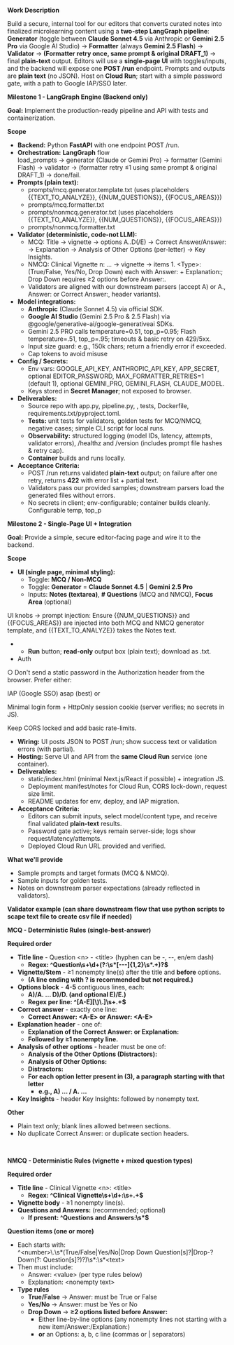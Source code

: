 **Work Description**

Build a secure, internal tool for our editors that converts curated notes into finalized microlearning content using a **two-step LangGraph pipeline**: **Generator** (toggle between **Claude Sonnet 4.5** via Anthropic or **Gemini 2.5 Pro** via Google AI Studio) → **Formatter** (always **Gemini 2.5 Flash**) → **Validator** → **(Formatter retry once, same prompt & original DRAFT_1)** → final **plain-text** output. Editors will use a **single-page UI** with toggles/inputs, and the backend will expose one **POST /run** endpoint. Prompts and outputs are **plain text** (no JSON). Host on **Cloud Run**; start with a simple password gate, with a path to Google IAP/SSO later.

**Milestone 1 - LangGraph Engine (Backend only)**

**Goal:** Implement the production-ready pipeline and API with tests and containerization.

**Scope**

- **Backend:** Python **FastAPI** with one endpoint POST /run.
- **Orchestration:** **LangGraph** flow  
    load_prompts → generator (Claude or Gemini Pro) → formatter (Gemini Flash) → validator → (formatter retry ≤1 using same prompt & original DRAFT_1) → done/fail.
- **Prompts (plain text):**
  - prompts/mcq.generator.template.txt (uses placeholders {{TEXT_TO_ANALYZE}}, {{NUM_QUESTIONS}}, {{FOCUS_AREAS}})
  - prompts/mcq.formatter.txt
  - prompts/nonmcq.generator.txt (uses placeholders {{TEXT_TO_ANALYZE}}, {{NUM_QUESTIONS}}, {{FOCUS_AREAS}})
  - prompts/nonmcq.formatter.txt
- **Validator (deterministic, code-not LLM):**
  - MCQ: Title → vignette → options A..D(/E) → Correct Answer/Answer: → Explanation → Analysis of Other Options (per-letter) → Key Insights.
  - NMCQ: Clinical Vignette n: … → vignette → items 1. &lt;Type&gt;: (True/False, Yes/No, Drop Down) each with Answer: + Explanation:; Drop Down requires ≥2 options before Answer:.
  - Validators are aligned with our downstream parsers (accept A) or A., Answer: or Correct Answer:, header variants).
- **Model integrations:**
  - **Anthropic** (Claude Sonnet 4.5) via official SDK.
  - **Google AI Studio** (Gemini 2.5 Pro & 2.5 Flash) via @google/generative-ai/google-generativeai SDKs.
  - Gemini 2.5 PRO calls temperature=0.51, top_p=0.95; Flash temperature=.51, top_p=.95; timeouts & basic retry on 429/5xx.
  - Input size guard: e.g., 150k chars; return a friendly error if exceeded.
  - Cap tokens to avoid misuse
- **Config / Secrets:**
  - Env vars: GOOGLE_API_KEY, ANTHROPIC_API_KEY, APP_SECRET, optional EDITOR_PASSWORD, MAX_FORMATTER_RETRIES=1 (default 1), optional GEMINI_PRO, GEMINI_FLASH, CLAUDE_MODEL.
  - Keys stored in **Secret Manager**; not exposed to browser.
- **Deliverables:**
  - Source repo with app.py, pipeline.py, , tests, Dockerfile, requirements.txt/pyproject.toml.
  - **Tests:** unit tests for validators, golden tests for MCQ/NMCQ, negative cases; simple CLI script for local runs.
  - **Observability:** structured logging (model IDs, latency, attempts, validator errors), /healthz and /version (includes prompt file hashes & retry cap).
  - **Container** builds and runs locally.
- **Acceptance Criteria:**
  - POST /run returns validated **plain-text** output; on failure after one retry, returns **422** with error list + partial text.
  - Validators pass our provided samples; downstream parsers load the generated files without errors.
  - No secrets in client; env-configurable; container builds cleanly. Configurable temp, top_p

**Milestone 2 - Single-Page UI + Integration**

**Goal:** Provide a simple, secure editor-facing page and wire it to the backend.

**Scope**

- **UI (single page, minimal styling):**
  - Toggle: **MCQ / Non-MCQ**
  - Toggle: **Generator** = **Claude Sonnet 4.5** | **Gemini 2.5 Pro**
  - Inputs: **Notes (textarea)**, **\# Questions** (MCQ and NMCQ), **Focus Area** (optional)

UI knobs → prompt injection: Ensure {{NUM_QUESTIONS}} and {{FOCUS_AREAS}} are injected into both MCQ and NMCQ generator template, and {{TEXT_TO_ANALYZE}} takes the Notes text.

- - **Run** button; **read-only** output box (plain text); download as .txt.
- Auth

○ Don't send a static password in the Authorization header from the browser. Prefer either:

IAP (Google SSO) asap (best) or

Minimal login form + HttpOnly session cookie (server verifies; no secrets in JS).

Keep CORS locked and add basic rate-limits.

- **Wiring:** UI posts JSON to POST /run; show success text or validation errors (with partial).
- **Hosting:** Serve UI and API from the **same Cloud Run** service (one container).
- **Deliverables:**
  - static/index.html (minimal Next.js/React if possible) + integration JS.
  - Deployment manifest/notes for Cloud Run, CORS lock-down, request size limit.
  - README updates for env, deploy, and IAP migration.
- **Acceptance Criteria:**
  - Editors can submit inputs, select model/content type, and receive final validated **plain-text** results.
  - Password gate active; keys remain server-side; logs show request/latency/attempts.
  - Deployed Cloud Run URL provided and verified.

**What we'll provide**

- Sample prompts and target formats (MCQ & NMCQ).
- Sample inputs for golden tests.
- Notes on downstream parser expectations (already reflected in validators).

**Validator example (can share downstream flow that use python scripts to scape text file to create csv file if needed)**

**MCQ - Deterministic Rules (single-best-answer)**

**Required order**

- **Title line** - Question &lt;n&gt; - &lt;title&gt; (hyphen can be -, --, en/em dash)
  - **Regex: ^Question\\s+\\d+(?:\\s\*\[---\]{1,2}\\s\*.+)?\$**
- **Vignette/Stem** - ≥1 nonempty line(s) after the title and **before** options.
  - **(A line ending with ? is recommended but not required.)**
- **Options block** - **4-5** contiguous lines, each:
  - **A)/A. … D)/D. (and optional E)/E.)**
  - **Regex per line: ^\[A-E\]\[\\)\\.\]\\s+.+\$**
- **Correct answer** - exactly one line:
  - **Correct Answer: &lt;A-E&gt; or Answer: &lt;A-E&gt;**
- **Explanation header** - one of:
  - **Explanation of the Correct Answer: or Explanation:**
  - **Followed by ≥1 nonempty line.**
- **Analysis of other options** - header must be one of:
  - **Analysis of the Other Options (Distractors):**
  - **Analysis of Other Options:**
  - **Distractors:**
  - **For each option letter present in (3), a paragraph starting with that letter**
    - **e.g., A) … / A. …**
- **Key Insights** - header Key Insights: followed by nonempty text.

**Other**

- Plain text only; blank lines allowed between sections.
- No duplicate Correct Answer: or duplicate section headers.

&nbsp;

**NMCQ - Deterministic Rules (vignette + mixed question types)**

**Required order**

- **Title line** - Clinical Vignette &lt;n&gt;: &lt;title&gt;
  - **Regex: ^Clinical Vignette\\s+\\d+:\\s+.+\$**
- **Vignette body** - ≥1 nonempty line(s).
- **Questions and Answers:** (recommended; optional)
  - **If present: ^Questions and Answers:\\s\*\$**

**Question items (one or more)**

- Each starts with:  
    ^&lt;number&gt;\\.\\s\*(True/False|Yes/No|Drop Down Question\[s\]?|Drop-?Down(?: Question\[s\]?)?)\\s\*:\\s\*&lt;text&gt;
- Then must include:
  - Answer: &lt;value&gt; (per type rules below)
  - Explanation: &lt;nonempty text&gt;
- **Type rules**
  - **True/False** → Answer: must be True or False
  - **Yes/No** → Answer: must be Yes or No
  - **Drop Down** → **≥2 options listed before Answer:**
    - Either line-by-line options (any nonempty lines not starting with a new item/Answer:/Explanation:)
    - **or** an Options: a, b, c line (commas or | separators)

&nbsp;

&nbsp;